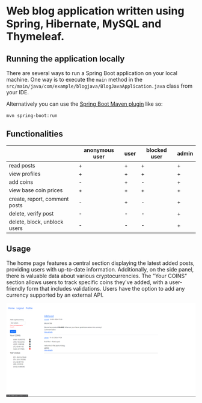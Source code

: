 # Web blog application written using Spring, Hibernate, MySQL and Thymeleaf.


## Running the application locally

There are several ways to run a Spring Boot application on your local machine. One way is to execute the `main` method in the `src/main/java/com/example/blogjava/BlogJavaApplication.java` class from your IDE.

Alternatively you can use the [Spring Boot Maven plugin](https://docs.spring.io/spring-boot/docs/current/reference/html/build-tool-plugins-maven-plugin.html) like so:

```shell
mvn spring-boot:run
```

## Functionalities

|                               | anonymous user | user | blocked user | admin |
|-------------------------------|----------------|------|--------------|-------|
| read posts                    | +              | +    | +            | +     |
| view profiles                 | +              | +    | +            | +     |
| add coins                     | -              | +    | -            | +     |
| view base coin prices         | +              | +    | +            | +     |
| create, report, comment posts | -              | +    | -            | +     |
| delete, verify post           | -              | -    | -            | +     |
| delete, block, unblock users  | -              | -    | -            | +     |


## Usage

The home page features a central section displaying the latest added posts, providing users with up-to-date information. 
Additionally, on the side panel, there is valuable data about various cryptocurrencies. The "Your COINS" section allows users to track specific coins they've added, with a user-friendly form that includes validations. 
Users have the option to add any currency supported by an external API. 


!["home page"](./images/homePage.png)

